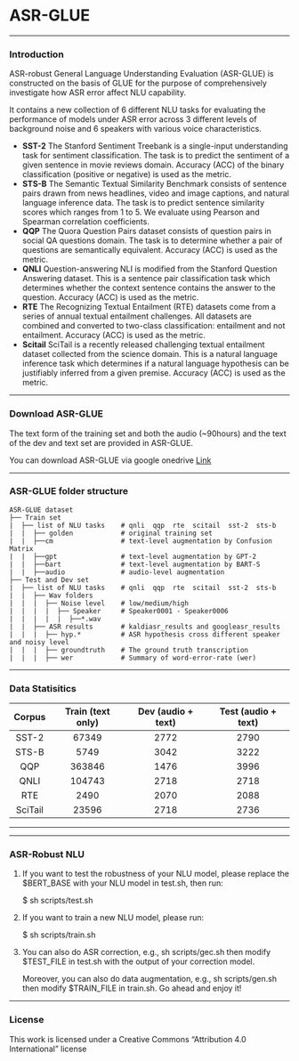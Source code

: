 # ASR-GLUE
---------
### Introduction
ASR-robust General Language Understanding Evaluation (ASR-GLUE) is constructed on the basis of GLUE for the purpose of comprehensively investigate how ASR error affect NLU capability. 

It contains a new collection of 6 different NLU tasks for evaluating the performance of models under ASR error across 3 different levels of background noise and 6 speakers with various voice characteristics.
* **SST-2** The Stanford Sentiment Treebank is a single-input understanding task for sentiment classification. The task is to predict the sentiment of a given sentence in movie reviews domain. Accuracy (ACC) of the binary classification (positive or negative) is used as the metric.
* **STS-B** The Semantic Textual Similarity Benchmark consists of sentence pairs drawn from news headlines, video and image captions, and natural language inference data. The task is to predict sentence similarity scores which ranges from 1 to 5. We evaluate using Pearson and Spearman correlation coefficients.
* **QQP**   The Quora Question Pairs dataset consists of question pairs in social QA questions domain. The task is to determine whether a pair of questions are semantically equivalent. Accuracy (ACC) is used as the metric.
* **QNLI**  Question-answering NLI is modified from the Stanford Question Answering dataset. This is a  sentence pair classification task which determines whether the context sentence contains the answer to the question. Accuracy (ACC) is used as the metric.
* **RTE**   The Recognizing Textual Entailment (RTE) datasets come from a series of annual textual entailment challenges. All datasets are combined and converted to two-class classification: entailment and not entailment. Accuracy (ACC) is used as the metric.
* **Scitail** SciTail is a recently released challenging textual entailment dataset collected from the science domain. This is a natural language inference task which 
determines if a natural language hypothesis can be justifiably inferred from a given premise. Accuracy (ACC) is used as the metric.


----------
### Download ASR-GLUE
The text form of the training set and both the audio (~90hours) and the text of the dev and text set are provided in ASR-GLUE.

You can download ASR-GLUE via google onedrive [Link](https://drive.google.com/drive/folders/1slqI6pUiab470vCxQBZemQZN-a_ssv1Q?usp=sharing)

----

### ASR-GLUE folder structure
```
ASR-GLUE dataset
├── Train set
|  ├── list of NLU tasks    # qnli  qqp  rte  scitail  sst-2  sts-b
|  |  ├── golden            # original training set
|  |  ├──cm                 # text-level augmentation by Confusion Matrix
|  |  ├──gpt                # text-level augmentation by GPT-2
|  |  ├──bart               # text-level augmentation by BART-S
|  |  ├──audio              # audio-level augmentation
├── Test and Dev set
|  ├── list of NLU tasks    # qnli  qqp  rte  scitail  sst-2  sts-b
|  |  ├── Wav folders
|  |  |  ├── Noise level    # low/medium/high
|  |  |  |  ├── Speaker     # Speaker0001 - Speaker0006
|  |  |  |  |  ├──*.wav
|  |  ├── ASR results       # kaldiasr_results and googleasr_results 
|  |  |  ├── hyp.*          # ASR hypothesis cross different speaker and noisy level
|  |  |  ├── groundtruth    # The ground truth transcription
|  |  |  ├── wer            # Summary of word-error-rate (wer) 

```

-----
### Data Statisitics 
| Corpus          | Train (text only) |  Dev (audio + text) | Test (audio + text)| 
| :-------------: | :---------------: | :---------------: | :---------------: |
|SST-2                   | 67349                  |2772               | 2790 |
|STS-B                   |5749                    | 3042              | 3222 |                   
QQP                     |363846                   |1476               |3996  | 
QNLI                    |104743                   |2718             |2718|            
RTE                     |2490                     |2070               |2088  |                   
SciTail                 |23596                    |2718               |2736  | 
----


------
### ASR-Robust NLU

1. If you want to test the robustness of your NLU model, please replace the $BERT_BASE with your NLU model in test.sh, then run:

    $ sh scripts/test.sh

2. If you want to train a new NLU model, please run:

    $ sh scripts/train.sh

3. You can also do ASR correction, e.g., sh scripts/gec.sh then modify $TEST_FILE in test.sh with the output of your correction model.
   
   Moreover, you can also do data augmentation, e.g., sh scripts/gen.sh then modify $TRAIN_FILE in train.sh. Go ahead and enjoy it!

----





### License
This work is licensed under a Creative Commons “Attribution 4.0 International” license
